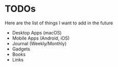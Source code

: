 # TODOs

Here are the list of things I want to add in the future

* Desktop Apps \(macOS\)
* Mobile Apps \(Android, iOS\)
* Journal \(Weekly/Monthly\)
* Gadgets
* Books
* Links

